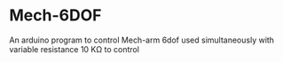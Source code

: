 # Mech-6DOF
An arduino program to control Mech-arm 6dof
used simultaneously with variable resistance 10 KΩ to control
